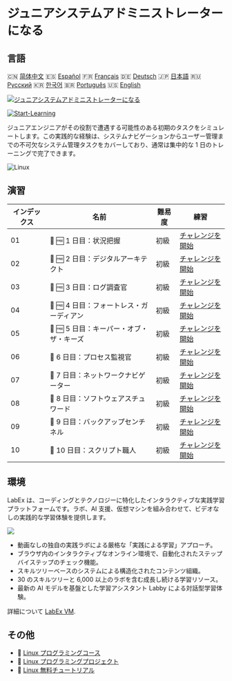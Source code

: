 # ジュニアシステムアドミニストレーターになる

## 言語

🇨🇳 [简体中文](README_zh.md) 🇪🇸 [Español](README_es.md) 🇫🇷 [Français](README_fr.md) 🇩🇪 [Deutsch](README_de.md) 🇯🇵 [日本語](README_ja.md) 🇷🇺 [Русский](README_ru.md) 🇰🇷 [한국어](README_ko.md) 🇧🇷 [Português](README_pt.md) 🇺🇸 [English](README.md) 

[![ジュニアシステムアドミニストレーターになる](https://cover-creator.labex.io/become-a-junior-system-administrator.png?lang=ja)](https://labex.io/ja/courses/become-a-junior-system-administrator)

[![Start-Learning](https://img.shields.io/badge/Start-Learning-whitesmoke?style=for-the-badge)](https://labex.io/ja/courses/become-a-junior-system-administrator)

ジュニアエンジニアがその役割で遭遇する可能性のある初期のタスクをシミュレートします。この実践的な経験は、システムナビゲーションからユーザー管理までの不可欠なシステム管理タスクをカバーしており、通常は集中的な 1 日のトレーニングで完了できます。

![Linux](https://img.shields.io/badge/Linux-whitesmoke?style=for-the-badge&logo=linux)


## 演習

|   インデックス | 名前                                     | 難易度   | 練習                                                                                                                   |
|----------------|------------------------------------------|----------|------------------------------------------------------------------------------------------------------------------------|
|             01 | 🎯 🆓 1 日目：状況把握                   | 初級     | <a target='_blank' href='https://labex.io/ja/tutorials/linux-day-1-the-lay-of-the-land-596200'>チャレンジを開始</a>    |
|             02 | 🎯 🆓 2 日目：デジタルアーキテクト       | 初級     | <a target='_blank' href='https://labex.io/ja/tutorials/linux-day-2-the-digital-architect-596201'>チャレンジを開始</a>  |
|             03 | 🎯 🆓 3 日目：ログ調査官                 | 初級     | <a target='_blank' href='https://labex.io/ja/tutorials/linux-day-3-the-log-investigator-596202'>チャレンジを開始</a>   |
|             04 | 🎯 🆓 4 日目：フォートレス・ガーディアン | 初級     | <a target='_blank' href='https://labex.io/ja/tutorials/linux-day-4-the-fortress-guardian-596203'>チャレンジを開始</a>  |
|             05 | 🎯 🆓 5 日目：キーパー・オブ・ザ・キーズ | 初級     | <a target='_blank' href='https://labex.io/ja/tutorials/linux-day-5-the-keeper-of-the-keys-596204'>チャレンジを開始</a> |
|             06 | 🎯  6 日目：プロセス監視官               | 初級     | <a target='_blank' href='https://labex.io/ja/labs/linux-day-6-the-process-overseer-596618'>チャレンジを開始</a>        |
|             07 | 🎯  7 日目：ネットワークナビゲーター     | 初級     | <a target='_blank' href='https://labex.io/ja/labs/linux-day-7-the-network-navigator-596619'>チャレンジを開始</a>       |
|             08 | 🎯  8 日目：ソフトウェアスチュワード     | 初級     | <a target='_blank' href='https://labex.io/ja/labs/linux-day-8-the-software-steward-596620'>チャレンジを開始</a>        |
|             09 | 🎯  9 日目：バックアップセンチネル       | 初級     | <a target='_blank' href='https://labex.io/ja/labs/linux-day-9-the-backup-sentinel-596621'>チャレンジを開始</a>         |
|             10 | 🎯  10 日目：スクリプト職人              | 初級     | <a target='_blank' href='https://labex.io/ja/labs/linux-day-10-the-script-artisan-596613'>チャレンジを開始</a>         |

## 環境

LabEx は、コーディングとテクノロジーに特化したインタラクティブな実践学習プラットフォームです。ラボ、AI 支援、仮想マシンを組み合わせて、ビデオなしの実践的な学習体験を提供します。

![](https://tutorial-screenshot.getvm.io/images/vm-1725247253.png)

- 動画なしの独自の実践ラボによる厳格な「実践による学習」アプローチ。
- ブラウザ内のインタラクティブなオンライン環境で、自動化されたステップバイステップのチェック機能。
- スキルツリーベースのシステムによる構造化されたコンテンツ組織。
- 30 のスキルツリーと 6,000 以上のラボを含む成長し続ける学習リソース。
- 最新の AI モデルを基盤とした学習アシスタント Labby による対話型学習体験。

詳細について [LabEx VM](https://support.labex.io/using-labex/virtual-machine).

## その他

- 🔗 [Linux プログラミングコース](https://github.com/labex-labs/awesome-programming-courses)
- 🔗 [Linux プログラミングプロジェクト](https://github.com/labex-labs/awesome-programming-projects)
- 🔗 [Linux 無料チュートリアル](https://github.com/labex-labs/linux-free-tutorials)

